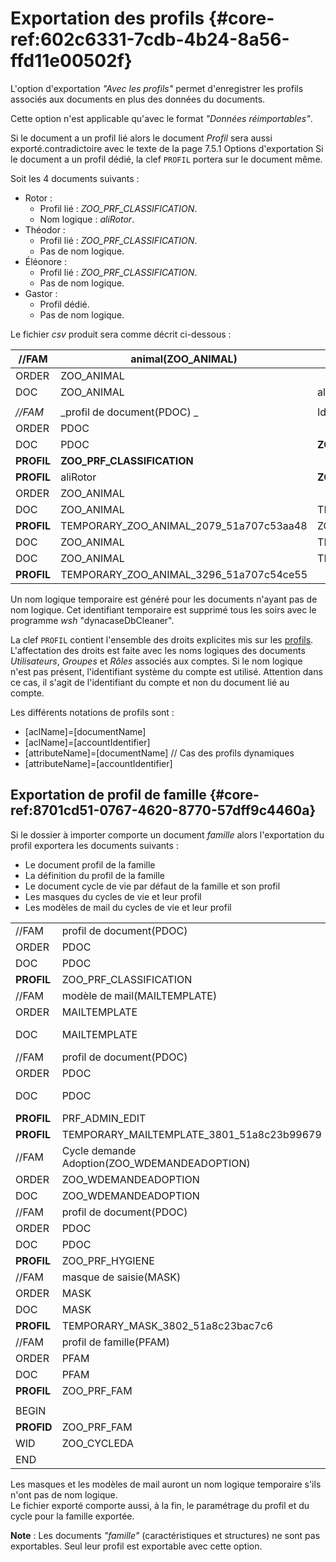 # Exportation des profils  {#core-ref:602c6331-7cdb-4b24-8a56-ffd11e00502f}

L'option d'exportation _"Avec les profils"_ permet d'enregistrer les profils
associés aux documents en plus des données du documents.

Cette option n'est applicable qu'avec le format _"Données réimportables"_.

Si le document a un profil lié alors le document _Profil_ sera aussi exporté.<span class="fixme" data-assignedto="EBR">contradictoire avec le texte de la page 7.5.1 Options d'exportation</span>
Si le document a un profil dédié, la clef `PROFIL` portera sur le document même.

Soit les 4 documents suivants :

*   Rotor :
    *   Profil lié : _ZOO_PRF_CLASSIFICATION_.
    *   Nom logique : _aliRotor_.
*   Théodor :
    *   Profil lié : _ZOO_PRF_CLASSIFICATION_.
    *   Pas de nom logique.
*   Éléonore :
    *   Profil lié : _ZOO_PRF_CLASSIFICATION_.
    *   Pas de nom logique.
*   Gastor :
    *   Profil dédié.
    *   Pas de nom logique.

Le fichier _csv_ produit sera comme décrit ci-dessous :

|   //FAM    |            animal(ZOO_ANIMAL)           |               Identifiant               | Dossier |        nom         |       espèce       |       classe       |             |
| ---------- | --------------------------------------- | --------------------------------------- | ------- | ------------------ | ------------------ | ------------------ | ----------- |
| ORDER      | ZOO_ANIMAL                              |                                         |         | an_nom             | an_espece          | an_classe          |             |
| DOC        | ZOO_ANIMAL                              | aliRotor                                |         | Rotor              | ZOO_ESP_ALLI       | Reptilia           |             |
|            |                                         |                                         |         |                    |                    |                    |             |
| _//FAM_    | _profil de document(PDOC) _             | Identifiant                             | Dossier | titre              | description        | family id          | famille     |
| ORDER      | PDOC                                    |                                         |         | ba_title           | prf_desc           | dpdoc_famid        | dpdoc_fam   |
| DOC        | PDOC                                    | __ZOO_PRF_CLASSIFICATION__              |         | Classification     |                    |                    |             |
| __PROFIL__ | __ZOO_PRF_CLASSIFICATION__              |                                         |         | view=ZOO_ROLE_VETO | edit=ZOO_ROLE_VETO | view=ZOO_ROLE_SURV | view=GADMIN |
| __PROFIL__ | aliRotor                                | __ZOO_PRF_CLASSIFICATION__              |         |                    |                    |                    |             |
| ORDER      | ZOO_ANIMAL                              |                                         |         | an_nom             | an_espece          | an_classe          |             |
| DOC        | ZOO_ANIMAL                              | TEMPORARY_ZOO_ANIMAL_2079_51a707c53aa48 |         | Théodor            | ZOO_ESP_ALLI       | Reptilia           |             |
| __PROFIL__ | TEMPORARY_ZOO_ANIMAL_2079_51a707c53aa48 | ZOO_PRF_CLASSIFICATION                  |         |                    |                    |                    |             |
| DOC        | ZOO_ANIMAL                              | TEMPORARY_ZOO_ANIMAL_2080_51a707c54ae36 |         | Éléonore           | ZOO_ESP_ALLI       | Reptilia           |             |
| DOC        | ZOO_ANIMAL                              | TEMPORARY_ZOO_ANIMAL_3296_51a707c54ce55 | Gastor  | ZOO_ESP_ALLI       | Reptilia           |                    |             |
| __PROFIL__ | TEMPORARY_ZOO_ANIMAL_3296_51a707c54ce55 |                                         |         | view=ZOO_ROLE_SURV | view=ZOO_ROLE_VETO | edit=ZOO_ROLE_VETO |             |

Un nom logique temporaire est généré pour les documents n'ayant pas de nom
logique. Cet identifiant temporaire est supprimé tous les soirs avec le
programme _wsh_ "dynacaseDbCleaner".

La clef `PROFIL` contient l'ensemble des droits explicites mis sur les
[profils][profilage]. L'affectation des droits est faite avec les noms
logiques des documents _Utilisateurs_,  _Groupes_ et _Rôles_ associés aux
comptes. Si le nom logique n'est pas présent, l'identifiant système du compte
est utilisé. Attention dans ce cas, il s'agit de l'identifiant du compte et non
du document lié au compte.

Les différents notations de profils sont :

*   [aclName]=[documentName]
*   [aclName]=[accountIdentifier]
*   [attributeName]=[documentName] // Cas des profils dynamiques
*   [attributeName]=[accountIdentifier]

## Exportation de profil de famille {#core-ref:8701cd51-0767-4620-8770-57dff9c4460a}

Si le dossier à importer comporte un document _famille_ alors l'exportation du
profil exportera les documents suivants :

*   Le document profil de la famille 
*   La définition du profil de la famille
*   Le document cycle de vie par défaut de la famille et son profil
*   Les masques du cycles de vie et leur profil
*   Les modèles de mail du cycles de vie et leur profil

|            |                                              |                                           |         |                   |                                      |
| ---------- | -------------------------------------------- | ----------------------------------------- | ------- | ----------------- | ------------------------------------ |
| //FAM      | profil de document(PDOC)                     | Identifiant                               | Dossier | titre             | description                          |
| ORDER      | PDOC                                         |                                           |         | ba_title          | prf_desc                             |
| DOC        | PDOC                                         | ZOO_PRF_CLASSIFICATION                    |         | Classification    |                                      |
| __PROFIL__ | ZOO_PRF_CLASSIFICATION                       |                                           |         | view=GADMIN       | viewacl=GADMIN                       |
| //FAM      | modèle de mail(MAILTEMPLATE)                 | Identifiant                               | Dossier | Titre             | Famille                              |
| ORDER      | MAILTEMPLATE                                 |                                           |         | tmail_title       | tmail_family                         |
| DOC        | MAILTEMPLATE                                 | TEMPORARY_MAILTEMPLATE_3801_51a8c23b99679 |         | Couriel rédacteur | ZOO_DEMANDEADOPTION                  |
| //FAM      | profil de document(PDOC)                     | Identifiant                               | Dossier | titre             | description                          |
| ORDER      | PDOC                                         |                                           |         | ba_title          | prf_desc                             |
| DOC        | PDOC                                         | PRF_ADMIN_EDIT                            |         | Administration    | lecture seule sauf pour groupe admin |
| __PROFIL__ | PRF_ADMIN_EDIT                               |                                           |         | view=GDEFAULT     | edit=GADMIN                          |
| __PROFIL__ | TEMPORARY_MAILTEMPLATE_3801_51a8c23b99679    | PRF_ADMIN_EDIT                            |         |                   |                                      |
| //FAM      | Cycle demande Adoption(ZOO_WDEMANDEADOPTION) | Identifiant                               | Dossier | titre             | description                          |
| ORDER      | ZOO_WDEMANDEADOPTION                         |                                           |         | ba_title          | wf_desc                              |
| DOC        | ZOO_WDEMANDEADOPTION                         | ZOO_CYCLEDA                               |         | Défaut            |                                      |
| //FAM      | profil de document(PDOC)                     | Identifiant                               | Dossier | titre             | description                          |
| ORDER      | PDOC                                         |                                           |         | ba_title          | prf_desc                             |
| DOC        | PDOC                                         | ZOO_PRF_HYGIENE                           |         | Hygiène           |                                      |
| __PROFIL__ | ZOO_PRF_HYGIENE                              |                                           |         | view=GADMIN       | viewacl=GADMIN                       |
| //FAM      | masque de saisie(MASK)                       | Identifiant                               | Dossier | titre             | Famille                              |
| ORDER      | MASK                                         |                                           |         | ba_title          | msk_famid                            |
| DOC        | MASK                                         | TEMPORARY_MASK_3802_51a8c23bac7c6         |         | Initialisé        | ZOO_DEMANDEADOPTION                  |
| __PROFIL__ | TEMPORARY_MASK_3802_51a8c23bac7c6            | PRF_ADMIN_EDIT                            |         |                   |                                      |
| //FAM      | profil de famille(PFAM)                      | Identifiant                               | Dossier | titre             | description                          |
| ORDER      | PFAM                                         |                                           |         | ba_title          | prf_desc                             |
| DOC        | PFAM                                         | ZOO_PRF_FAM                               |         | Profil Zoo        | Pour les familles du zoo             |
| __PROFIL__ | ZOO_PRF_FAM                                  |                                           |         | edit=GADMIN       | viewacl=GADMIN                       |
|            |                                              |                                           |         |                   |                                      |
| BEGIN      |                                              |                                           |         |                   | ZOO_DEMANDEADOPTION                  |
| __PROFID__ | ZOO_PRF_FAM                                  |                                           |         |                   |                                      |
| WID        | ZOO_CYCLEDA                                  |                                           |         |                   |                                      |
| END        |                                              |                                           |         |                   |                                      |

Les masques et les modèles de mail auront un nom logique temporaire s'ils n'ont
pas de nom logique.  
Le fichier exporté comporte aussi, à la fin, le paramétrage du profil et du
cycle pour la famille exportée.

**Note** : Les documents _"famille"_ (caractéristiques et structures) ne sont
 pas exportables. Seul leur profil est exportable avec cette option.

<!-- links -->
[profilage]: #core-ref:ce576351-dbe6-45d1-8097-f9573502b651